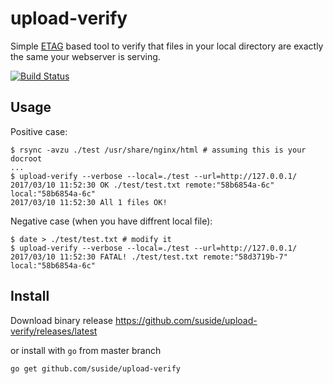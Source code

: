 upload-verify
=============

Simple [ETAG](https://en.wikipedia.org/wiki/HTTP_ETag) based tool to verify that files in your local directory are exactly the same your webserver is serving.

[![Build Status](https://travis-ci.org/suside/upload-verify.svg?branch=master)](https://travis-ci.org/suside/upload-verify)

Usage
----------
Positive case:
```
$ rsync -avzu ./test /usr/share/nginx/html # assuming this is your docroot
...
$ upload-verify --verbose --local=./test --url=http://127.0.0.1/
2017/03/10 11:52:30 OK ./test/test.txt remote:"58b6854a-6c" local:"58b6854a-6c"
2017/03/10 11:52:30 All 1 files OK!
```
Negative case (when you have diffrent local file):
```
$ date > ./test/test.txt # modify it
$ upload-verify --verbose --local=./test --url=http://127.0.0.1/
2017/03/10 11:52:30 FATAL! ./test/test.txt remote:"58d3719b-7" local:"58b6854a-6c"
```

Install
----------
Download binary release
https://github.com/suside/upload-verify/releases/latest

or install with `go` from master branch
```
go get github.com/suside/upload-verify
```